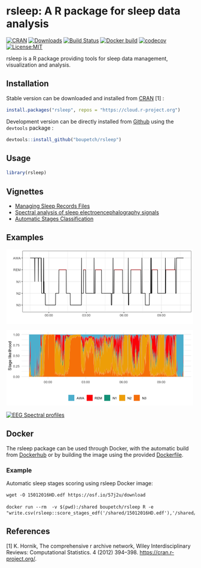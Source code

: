 rsleep: A R package for sleep data analysis
================

<!-- README.md is generated from README.Rmd. Please edit that file -->

[![CRAN](http://www.r-pkg.org/badges/version/rsleep)](https://cran.r-project.org/package=rsleep)
[![Downloads](https://cranlogs.r-pkg.org/badges/grand-total/rsleep)](https://cran.r-project.org/package=rsleep)
[![Build
Status](https://travis-ci.org/boupetch/rsleep.svg?branch=master)](https://travis-ci.org/boupetch/rsleep)
[![Docker
build](https://img.shields.io/docker/cloud/build/boupetch/rsleep)](https://cloud.docker.com/repository/docker/boupetch/rsleep/)
[![codecov](https://codecov.io/gh/boupetch/rsleep/branch/master/graph/badge.svg)](https://codecov.io/gh/boupetch/rsleep)
[![License:MIT](https://img.shields.io/badge/License-MIT-blue.svg)](https://opensource.org/licenses/MIT)

rsleep is a R package providing tools for sleep data management,
visualization and analysis.

## Installation

Stable version can be downloaded and installed from
[CRAN](https://cran.r-project.org/) \[1\] :

``` r
install.packages("rsleep", repos = "https://cloud.r-project.org")
```

Development version can be directly installed from
[Github](https://github.com/) using the `devtools` package :

``` r
devtools::install_github("boupetch/rsleep")
```

## Usage

``` r
library(rsleep)
```

## Vignettes

  - [Managing Sleep Records
    Files](http://htmlpreview.github.io/?https://raw.githubusercontent.com/boupetch/rsleep/master/doc/Managing_Sleep_Records_Files.html)
  - [Spectral analysis of sleep electroencephalography
    signals](http://htmlpreview.github.io/?https://raw.githubusercontent.com/boupetch/rsleep/master/doc/Spectral_analysis_sleep_electroencephalography.html)
  - [Automatic Stages
    Classification](http://htmlpreview.github.io/?https://raw.githubusercontent.com/boupetch/rsleep/master/doc/Automatic_Stage_Classification.html)

## Examples

[![Hypnogram](man/figures/README-example_hypnogram-1.png)](http://htmlpreview.github.io/?https://raw.githubusercontent.com/boupetch/rsleep/master/doc/Managing_Sleep_Records_Files.html)

[![Hypnodensity](man/figures/README-example_hypnodensity-1.png)](http://htmlpreview.github.io/?https://raw.githubusercontent.com/boupetch/rsleep/master/doc/Automatic_Stage_Classification.html)

[![EEG Spectral
profiles](man/figures/README-example_spectral-profiles-1.png)](http://htmlpreview.github.io/?https://raw.githubusercontent.com/boupetch/rsleep/master/doc/Spectral_analysis_sleep_electroencephalography.html)

## Docker

The rsleep package can be used through Docker, with the automatic build
from
[Dockerhub](https://cloud.docker.com/repository/docker/boupetch/rsleep/)
or by building the image using the provided
[Dockerfile](https://github.com/boupetch/rsleep/blob/master/Dockerfile).

### Example

Automatic sleep stages scoring using rsleep Docker image:

    wget -O 15012016HD.edf https://osf.io/57j2u/download 
    
    docker run --rm  -v $(pwd):/shared boupetch/rsleep R -e "write.csv(rsleep::score_stages_edf('/shared/15012016HD.edf'),'/shared/hypnodensity.csv')"

## References

<div id="refs" class="references">

<div id="ref-hornik2012comprehensive">

\[1\] K. Hornik, The comprehensive r archive network, Wiley
Interdisciplinary Reviews: Computational Statistics. 4 (2012) 394–398.
<https://cran.r-project.org/>.

</div>

</div>
